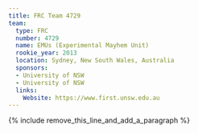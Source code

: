 ```yaml
---
title: FRC Team 4729
team:
  type: FRC
  number: 4729
  name: EMUs (Experimental Mayhem Unit)
  rookie_year: 2013
  location: Sydney, New South Wales, Australia
  sponsors:
  - University of NSW
  - University of NSW
  links:
    Website: https://www.first.unsw.edu.au
---
```


{% include remove_this_line_and_add_a_paragraph %}